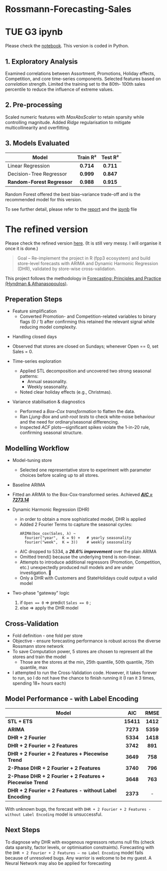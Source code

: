 # Rossmann-Forecasting-Sales

# TUE G3 ipynb

Please check the [notebook](https://github.com/LcLnAinIng/Rossmann-Forecasting-Sales/blob/LcLnAinIng-refined-R-v1/ADS1002%20TUE%20G3%20NoteBook%20FinAl.ipynb).
This version is coded in Python.

## 1. Exploratory Analysis
Examined correlations between Assortment, Promotions, Holiday effects, Competition, and core time-series components.
Selected features based on _correlation_ strength.
Limited the training set to the 80th- 100th sales percentile to reduce the influence of extreme values.

## 2. Pre-processing
Scaled numeric features with _MaxAbsScaler_ to retain sparsity while controlling magnitude.
Added _Ridge_ regularisation to mitigate multicollinearity and overfitting.

## 3. Models Evaluated
| Model                       |  Train R² |  Test R²  |
| --------------------------- | :-------: | :-------: |
| Linear Regression           | **0.714** | **0.711** |
| Decision-Tree Regressor     | **0.999** | **0.847** |
| **Random-Forest Regressor** | **0.988** | **0.915** |

Random Forest offered the best bias–variance trade-off and is the recommended model for this version.

To see further detail, please refer to the [report](https://github.com/LcLnAinIng/Rossmann-Forecasting-Sales/blob/LcLnAinIng-refined-R-v1/2023.11.19%20ADS1002%20Tue%20Gp3%20Forecasting%20Sales%20for%20Rossmann%20Stores.pdf) and the [ipynb](https://github.com/LcLnAinIng/Rossmann-Forecasting-Sales/blob/LcLnAinIng-refined-R-v1/ADS1002%20TUE%20G3%20NoteBook%20FinAl.ipynb) file


# The refined version

Please check the refined version [here](https://github.com/LcLnAinIng/Rossmann-Forecasting-Sales/blob/LcLnAinIng-refined-R-v1/Refined%20Rossmann%20Sales%20Forecasting.qmd). (It is still very messy. I will organise it once it is done.)

> Goal – Re-implement the project in R (fpp3 ecosystem) and build store-level forecasts with ARIMA and Dynamic Harmonic Regression (DHR), validated by store-wise cross-validation.

This project follows the methodology in [Forecasting: Principles and Practice (Hyndman & Athanasopoulos)](https://otexts.com/fpp3/dynamic.html).

## Preperation Steps
- Feature simplification
  - Converted Promotion- and Competition-related variables to binary flags (0 / 1) after confirming this retained the relevant signal while reducing model complexity.

* Handling closed days
 - Observed that stores are closed on Sundays; whenever Open == 0, set Sales = 0.

- Time-series exploration
  - Applied STL decomposition and uncovered two strong seasonal patterns:
    - Annual seasonality.
    - Weekly seasonality.
  - Noted clear holiday effects (e.g., Christmas).

- Variance stabilisation & diagnostics
  - Performed a _Box–Cox transformation_ to flatten the data.
  - Ran _Ljung-Box_ and _unit-root tests_ to check white-noise behaviour and the need for ordinary/seasonal differencing.
  - Inspected _ACF_ plots—significant spikes violate the 1-in-20 rule, confirming seasonal structure.


 ## Modelling Workflow
 - Model-tuning store
   - Selected one representative store to experiment with parameter choices before scaling up to all stores.

 - Baseline ARIMA
  - Fitted an ARIMA to the Box-Cox-transformed series. Achieved ***<ins> AIC = 7273.14 </ins>***
    
- Dynamic Harmonic Regression (DHR)
  - in order to obtain a more sophisticated model, DHR is applied
  - Added 2 Fourier Terms to capture the seasonal cycles:
    ```{r}
    ARIMA(box_cox(Sales, λ) ~
      fourier("year",  K = 9) +   # yearly seasonality
      fourier("week",  K = 3))    # weekly seasonality
    ```
  - AIC dropped to 5334, a ***26.6% improvement*** over the plain ARIMA
  - Omitted trend() because the underlying trend is non-linear.
  - Attempts to introduce additional regressors (Promotion, Competition, etc.) unexpectedly produced null models and are under investigation. 🫠
  - Only a DHR with Customers and StateHolidays could output a valid model

- Two-phase "gateway" logic
     1.  if `Open == 0` => predict `Sales == 0` ;
     2.  else => apply the DHR model


## Cross-Validation 
- Fold definition - one fold per store
- Objective - ensure forecasting performance is robust across the diverse Rossmann store network
- To save Computation power, 5 stores are chosen to represent all the stores and train the model
  - Those are the stores at the min, 25th quantile, 50th quantile, 75th quantile, max
- I attempted to run the Cross-Validation code. However, it takes forever to run, so I do not have the chance to finish running it (I ran it 3 times, spending 18+ hours each)


## Model Performance - with Label Encoding
| Model                                                              |    AIC     |   RMSE    |
| ------------------------------------------------------------------ | :-------:  | :-------: |
| **STL + ETS**                                                      | **15411**  | **1412**  |
| **ARIMA**                                                          |  **7273**  | **5359**  |
| **DHR + 2 Fourier**                                                |  **5334**  | **1418**  |
| **DHR + 2 Fourier + 2 Features**                                   |  **3742**  |  **891**  |
| **DHR + 2 Fourier + 2 Features + Piecewise Trend**                 |  **3649**  |  **758**  |
| **2-Phase DHR + 2 Fourier + 2 Features**                           |  **3740**  |  **796**  |
| **2-Phase DHR + 2 Fourier + 2 Features + Piecewise Trend**         |  **3648**  |  **763**  |
| **DHR + 2 Fourier + 2 Features - without Label Encoding**          |  **2373**  |     -     |

With unknown bugs, the forecast with `DHR + 2 Fourier + 2 Features - without Label Encoding` model is unsuccessful.

## Next Steps
To diagnose why DHR with exogenous regressors returns null fits (check data sparsity, factor levels, or optimisation constraints).
Forecasting with the `DHR + 2 Fourier + 2 Features — no Label Encoding` model fails because of unresolved bugs. Any warrior is welcome to be my guest.
A Neural Network may also be applied for forecasting





